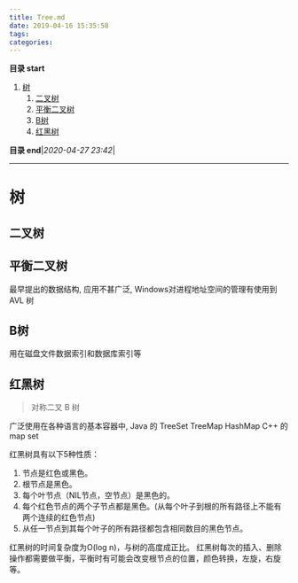 ```yaml
---
title: Tree.md
date: 2019-04-16 15:35:58
tags: 
categories: 
---
```


**目录 start**

1. [树](#树)
    1. [二叉树](#二叉树)
    1. [平衡二叉树](#平衡二叉树)
    1. [B树](#b树)
    1. [红黑树](#红黑树)

**目录 end**|_2020-04-27 23:42_|
****************************************
# 树

## 二叉树

## 平衡二叉树
最早提出的数据结构, 应用不甚广泛, Windows对进程地址空间的管理有使用到 AVL 树 

## B树 
用在磁盘文件数据索引和数据库索引等

## 红黑树
> 对称二叉 B 树

广泛使用在各种语言的基本容器中, Java 的 TreeSet TreeMap  HashMap C++ 的 map set

红黑树具有以下5种性质：
1. 节点是红色或黑色。
1. 根节点是黑色。
1. 每个叶节点（NIL节点，空节点）是黑色的。
1. 每个红色节点的两个子节点都是黑色。(从每个叶子到根的所有路径上不能有两个连续的红色节点)
1. 从任一节点到其每个叶子的所有路径都包含相同数目的黑色节点。

红黑树的时间复杂度为O(log n)，与树的高度成正比。
红黑树每次的插入、删除操作都需要做平衡，平衡时有可能会改变根节点的位置，颜色转换，左旋，右旋等。
